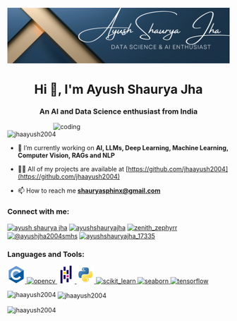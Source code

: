 ![logo](https://github.com/jhaayush2004/jhaayush2004/blob/main/Navy%20Blue%20Geometric%20Technology%20LinkedIn%20Banner.png)
<h1 align="center">Hi 👋, I'm Ayush Shaurya Jha</h1>
<h3 align="center">An AI and Data Science enthusiast from India</h3>
<img align="right"alt="coding"width="400"src="https://user-images.githubusercontent.com/55389276/140866485-8fb1c876-9a8f-4d6a-98dc-08c4981eaf70.gif">

<p align="left"> <img src="https://komarev.com/ghpvc/?username=jhaayush2004&label=Profile%20views&color=0e75b6&style=flat" alt="jhaayush2004" /> </p>

- 🌱 I’m currently working on **AI, LLMs, Deep Learning, Machine Learning, Computer Vision, RAGs and NLP**

- 👨‍💻 All of my projects are available at [https://github.com/jhaayush2004](https://github.com/jhaayush2004)

- 📫 How to reach me **shauryasphinx@gmail.com**

<h3 align="left">Connect with me:</h3>
<p align="left">
<a href="https://www.linkedin.com/in/ayush-shaurya-jha-949732214/" target="blank"><img align="center" src="https://raw.githubusercontent.com/rahuldkjain/github-profile-readme-generator/master/src/images/icons/Social/linked-in-alt.svg" alt="ayush shaurya jha" height="30" width="40" /></a>
<a href="https://kaggle.com/ayushshauryajha" target="blank"><img align="center" src="https://raw.githubusercontent.com/rahuldkjain/github-profile-readme-generator/master/src/images/icons/Social/kaggle.svg" alt="ayushshauryajha" height="30" width="40" /></a>
<a href="https://instagram.com/zenith_zephyrr" target="blank"><img align="center" src="https://raw.githubusercontent.com/rahuldkjain/github-profile-readme-generator/master/src/images/icons/Social/instagram.svg" alt="zenith_zephyrr" height="30" width="40" /></a>
<a href="https://www.hackerrank.com/@ayushjha2004smhs" target="blank"><img align="center" src="https://raw.githubusercontent.com/rahuldkjain/github-profile-readme-generator/master/src/images/icons/Social/hackerrank.svg" alt="@ayushjha2004smhs" height="30" width="40" /></a>
<a href="https://discord.gg/ayushshauryajha_17335" target="blank"><img align="center" src="https://raw.githubusercontent.com/rahuldkjain/github-profile-readme-generator/master/src/images/icons/Social/discord.svg" alt="ayushshauryajha_17335" height="30" width="40" /></a>
</p>

<h3 align="left">Languages and Tools:</h3>
<p align="left"> <a href="https://www.cprogramming.com/" target="_blank" rel="noreferrer"> <img src="https://raw.githubusercontent.com/devicons/devicon/master/icons/c/c-original.svg" alt="c" width="40" height="40"/> </a> <a href="https://opencv.org/" target="_blank" rel="noreferrer"> <img src="https://www.vectorlogo.zone/logos/opencv/opencv-icon.svg" alt="opencv" width="40" height="40"/> </a> <a href="https://pandas.pydata.org/" target="_blank" rel="noreferrer"> <img src="https://raw.githubusercontent.com/devicons/devicon/2ae2a900d2f041da66e950e4d48052658d850630/icons/pandas/pandas-original.svg" alt="pandas" width="40" height="40"/> </a> <a href="https://www.python.org" target="_blank" rel="noreferrer"> <img src="https://raw.githubusercontent.com/devicons/devicon/master/icons/python/python-original.svg" alt="python" width="40" height="40"/> </a> <a href="https://scikit-learn.org/" target="_blank" rel="noreferrer"> <img src="https://upload.wikimedia.org/wikipedia/commons/0/05/Scikit_learn_logo_small.svg" alt="scikit_learn" width="40" height="40"/> </a> <a href="https://seaborn.pydata.org/" target="_blank" rel="noreferrer"> <img src="https://seaborn.pydata.org/_images/logo-mark-lightbg.svg" alt="seaborn" width="40" height="40"/> </a> <a href="https://www.tensorflow.org" target="_blank" rel="noreferrer"> <img src="https://www.vectorlogo.zone/logos/tensorflow/tensorflow-icon.svg" alt="tensorflow" width="40" height="40"/> </a> </p>

<p><img align="left" src="https://github-readme-stats.vercel.app/api/top-langs?username=jhaayush2004&show_icons=true&locale=en&layout=compact" alt="jhaayush2004" /></p>

<p>&nbsp;<img align="center" src="https://github-readme-stats.vercel.app/api?username=jhaayush2004&show_icons=true&locale=en" alt="jhaayush2004" /></p>

<p><img align="center" src="https://github-readme-streak-stats.herokuapp.com/?user=jhaayush2004&" alt="jhaayush2004" /></p>
